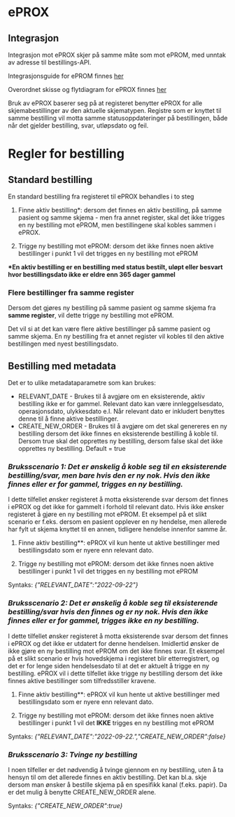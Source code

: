# ePROX 

## Integrasjon

Integrasjon mot ePROX skjer på samme måte som mot ePROM, med unntak av adresse til bestillings-API. 

Integrasjonsguide for ePROM finnes [her](Integrasjonsguide)

Overordnet skisse og flytdiagram for ePROX finnes [her](Overordnet%20skisse%20eprox)

Bruk av ePROX baserer seg på at registeret benytter ePROX for alle skjemabestillinger av den aktuelle skjematypen. Registre som er knyttet til samme bestilling vil motta samme statusoppdateringer på bestillingen, både når det gjelder bestilling, svar, utløpsdato og feil.

# Regler for bestilling 

## Standard bestilling

En standard bestilling fra registeret til ePROX behandles i to steg

1) Finne aktiv bestilling*: dersom det finnes en aktiv bestilling, på samme pasient og samme skjema - men fra annet register, skal det ikke trigges en ny bestilling mot ePROM, men bestillingene skal kobles sammen i ePROX. 

2) Trigge ny bestilling mot ePROM: dersom det ikke finnes noen aktive bestillinger i punkt 1 vil det trigges en ny bestilling mot ePROM

__*En aktiv bestilling er en bestilling med status bestilt, uløpt eller besvart hvor bestillingsdato ikke er eldre enn 365 dager gammel__

### Flere bestillinger fra samme register 

Dersom det gjøres ny bestilling på samme pasient og samme skjema fra __samme register__, vil dette trigge ny bestilling mot ePROM. 

Det vil si at det kan være flere aktive bestillinger på samme pasient og samme skjema. En ny bestilling fra et annet register vil kobles til den aktive bestillingen med nyest bestillingsdato.

## Bestilling med metadata

Det er to ulike metadataparametre som kan brukes: 

- RELEVANT_DATE - Brukes til å avgjøre om en eksisterende, aktiv bestilling ikke er for gammel. Relevant dato kan være innleggelsesdato, operasjonsdato, ulykkesdato e.l. Når relevant dato er inkludert benyttes denne til å finne aktive bestillinger.
- CREATE_NEW_ORDER - Brukes til å avgjøre om det skal genereres en ny bestilling dersom det ikke finnes en eksisterende bestilling å koble til. Dersom true skal det opprettes ny bestilling, dersom false skal det ikke opprettes ny bestilling. Default = true


### _Bruksscenario 1: Det er ønskelig å koble seg til en eksisterende bestilling/svar, men bare hvis den er ny nok. Hvis den ikke finnes eller er for gammel, trigges en ny bestilling._

I dette tilfellet ønsker registeret å motta eksisterende svar dersom det finnes i ePROX og det ikke for gammelt i forhold til relevant dato. Hvis ikke ønsker registeret å gjøre en ny bestilling mot ePROM. Et eksempel på et slikt scenario er f.eks. dersom en pasient opplever en ny hendelse, men allerede har fylt ut skjema knyttet til en annen, tidligere hendelse innenfor samme år.

1) Finne aktiv bestilling**: ePROX vil kun hente ut aktive bestillinger med bestillingsdato som er nyere enn relevant dato.

2) Trigge ny bestilling mot ePROM: dersom det ikke finnes noen aktive bestillinger i punkt 1 vil det trigges en ny bestilling mot ePROM


Syntaks: _{"RELEVANT_DATE":"2022-09-22"}_

### _Bruksscenario 2: Det er ønskelig å koble seg til eksisterende bestilling/svar hvis den finnes og er ny nok. Hvis den ikke finnes eller er for gammel, trigges ikke en ny bestilling._

I dette tilfellet ønsker registeret å motta eksisterende svar dersom det finnes i ePROX og det ikke er utdatert for denne hendelsen. Imidlertid ønsker de ikke gjøre en ny bestilling mot ePROM om det ikke finnes svar. Et eksempel på et slikt scenario er hvis hovedskjema i registeret blir etterregistrert, og det er for lenge siden hendelsesdato til at det er aktuelt å trigge en ny bestilling. ePROX vil i dette tilfellet ikke trigge ny bestilling dersom det ikke finnes aktive bestillinger som tilfredsstiller kravene.


1) Finne aktiv bestilling**: ePROX vil kun hente ut aktive bestillinger med bestillingsdato som er nyere enn relevant dato. 

2) Trigge ny bestilling mot ePROM: dersom det ikke finnes noen aktive bestillinger i punkt 1 vil det __IKKE__ trigges en ny bestilling mot ePROM


Syntaks: _{"RELEVANT_DATE":"2022-09-22.","CREATE_NEW_ORDER":false}_


### _Bruksscenario 3: Tvinge ny bestilling_

I noen tilfeller er det nødvendig å tvinge gjennom en ny bestilling, uten å ta hensyn til om det allerede finnes en aktiv bestilling. Det kan bl.a. skje dersom man ønsker å bestille skjema på en spesifikk kanal (f.eks. papir). Da er det mulig å benytte CREATE_NEW_ORDER alene.

Syntaks: _{"CREATE_NEW_ORDER":true}_









